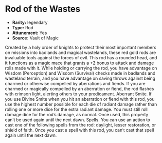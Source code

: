 
# Rod of the Wastes

* **Rarity:** legendary
* **Type:** Rod
* **Attunement:** Yes
* **Source:** Vault of Magic


Created by a holy order of knights to protect their most important members on missions into badlands and magical wastelands, these red gold rods are invaluable tools against the forces of evil. This rod has a rounded head, and it functions as a magic mace that grants a +2 bonus to attack and damage rolls made with it. While holding or carrying the rod, you have advantage on Wisdom (Perception) and Wisdom (Survival) checks made in badlands and wasteland terrain, and you have advantage on saving throws against being charmed or otherwise compelled by aberrations and fiends. If you are charmed or magically compelled by an aberration or fiend, the rod flashes with crimson light, alerting others to your predicament. Aberrant Smite. If you use Divine Smite when you hit an aberration or fiend with this rod, you use the highest number possible for each die of radiant damage rather than rolling one or more dice for the extra radiant damage. You must still roll damage dice for the rod’s damage, as normal. Once used, this property can’t be used again until the next dawn. Spells. You can use an action to cast one of the following spells from the rod: daylight, lesser restoration, or shield of faith. Once you cast a spell with this rod, you can’t cast that spell again until the next dawn.
